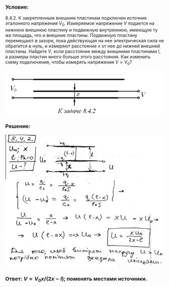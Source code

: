 ###  Условие: 

$8.4.2.$ К закрепленным внешним пластинам подключен источник эталонного напряжения $V_0$. Измеряемое напряжение $V$ подается на нижнюю внешнюю пластину и подвижную внутреннюю, имеющую ту же площадь, что и внешние пластины. Подвижную пластину перемещают в зазоре, пока действующая на нее электрическая сила не обратится в нуль, и измеряют расстояние $x$ от нее до нижней внешней пластины. Найдите $V$, если расстояние между внешними пластинами $l$, а размеры пластин много больше этого расстояния. Как изменить схему подключения, чтобы измерять напряжения $V > V_0$? 

![|755x211, 67%](../../img/8.4.2/statement.png) 

###  Решение: 

![|648x543, 67%](../../img/8.4.2/1.png) 

###  Ответ: $V = V_0x/(2x − l)$; поменять местами источники. 

